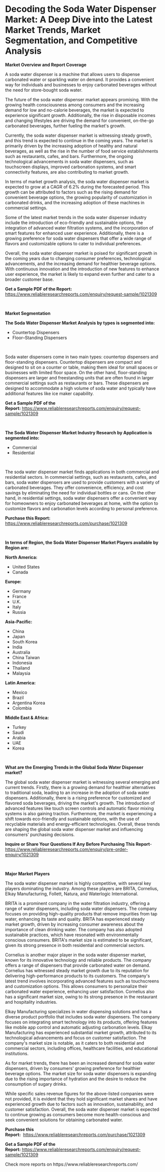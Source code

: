 <p><h1>Decoding the Soda Water Dispenser Market: A Deep Dive into the Latest Market Trends, Market Segmentation, and Competitive Analysis</h1></p><p><strong>Market Overview and Report Coverage</strong></p>
<p><p>A soda water dispenser is a machine that allows users to dispense carbonated water or sparkling water on demand. It provides a convenient way for individuals and businesses to enjoy carbonated beverages without the need for store-bought soda water.</p><p>The future of the soda water dispenser market appears promising. With the growing health consciousness among consumers and the increasing demand for low and no-calorie beverages, the market is expected to experience significant growth. Additionally, the rise in disposable incomes and changing lifestyles are driving the demand for convenient, on-the-go carbonated beverages, further fueling the market's growth.</p><p>Currently, the soda water dispenser market is witnessing steady growth, and this trend is expected to continue in the coming years. The market is primarily driven by the increasing adoption of healthy and natural beverages, as well as the rise in the number of food service establishments such as restaurants, cafes, and bars. Furthermore, the ongoing technological advancements in soda water dispensers, such as touchscreen displays, improved carbonation systems, and smart connectivity features, are also contributing to market growth.</p><p>In terms of market growth analysis, the soda water dispenser market is expected to grow at a CAGR of 6.2% during the forecasted period. This growth can be attributed to factors such as the rising demand for convenient beverage options, the growing popularity of customization in carbonated drinks, and the increasing adoption of these machines in commercial settings.</p><p>Some of the latest market trends in the soda water dispenser industry include the introduction of eco-friendly and sustainable options, the integration of advanced water filtration systems, and the incorporation of smart features for enhanced user experience. Additionally, there is a growing preference for soda water dispensers that offer a wide range of flavors and customizable options to cater to individual preferences.</p><p>Overall, the soda water dispenser market is poised for significant growth in the coming years due to changing consumer preferences, technological advancements, and the increasing demand for healthier beverage options. With continuous innovation and the introduction of new features to enhance user experience, the market is likely to expand even further and cater to a broader customer base.</p></p>
<p><strong>Get a Sample PDF of the Report:</strong> <a href="https://www.reliableresearchreports.com/enquiry/request-sample/1021309">https://www.reliableresearchreports.com/enquiry/request-sample/1021309</a></p>
<p>&nbsp;</p>
<p><strong>Market Segmentation</strong></p>
<p><strong>The Soda Water Dispenser Market Analysis by types is segmented into:</strong></p>
<p><ul><li>Countertop Dispensers</li><li>Floor–Standing Dispensers</li></ul></p>
<p>&nbsp;</p>
<p><p>Soda water dispensers come in two main types: countertop dispensers and floor-standing dispensers. Countertop dispensers are compact and designed to sit on a counter or table, making them ideal for small spaces or businesses with limited floor space. On the other hand, floor-standing dispensers are larger and freestanding units that are often found in larger commercial settings such as restaurants or bars. These dispensers are designed to accommodate a high volume of soda water and typically have additional features like ice maker capability.</p></p>
<p><strong>Get a Sample PDF of the Report:</strong>&nbsp;<a href="https://www.reliableresearchreports.com/enquiry/request-sample/1021309">https://www.reliableresearchreports.com/enquiry/request-sample/1021309</a></p>
<p>&nbsp;</p>
<p><strong>The Soda Water Dispenser Market Industry Research by Application is segmented into:</strong></p>
<p><ul><li>Commercial</li><li>Residential</li></ul></p>
<p>&nbsp;</p>
<p><p>The soda water dispenser market finds applications in both commercial and residential sectors. In commercial settings, such as restaurants, cafes, and bars, soda water dispensers are used to provide customers with a variety of carbonated beverages. They offer convenience, efficiency, and cost savings by eliminating the need for individual bottles or cans. On the other hand, in residential settings, soda water dispensers offer a convenient way for homeowners to enjoy carbonated beverages at home, with the option to customize flavors and carbonation levels according to personal preference.</p></p>
<p><strong>Purchase this Report:</strong>&nbsp; <a href="https://www.reliableresearchreports.com/purchase/1021309">https://www.reliableresearchreports.com/purchase/1021309</a></p>
<p>&nbsp;</p>
<p><strong>In terms of Region, the Soda Water Dispenser Market Players available by Region are:</strong></p>
<p>
    <p> <strong> North America: </strong>
        <ul>
            <li>United States</li>
            <li>Canada</li>
        </ul>
        </p> 
    <p> <strong> Europe: </strong>
        <ul>
            <li>Germany</li>
            <li>France</li>
            <li>U.K.</li>
            <li>Italy</li>
            <li>Russia</li>
        </ul>
        </p> 
    <p> <strong> Asia-Pacific: </strong>
        <ul>
            <li>China</li>
            <li>Japan</li>
            <li>South Korea</li>
            <li>India</li>
            <li>Australia</li>
            <li>China Taiwan</li>
            <li>Indonesia</li>
            <li>Thailand</li>
            <li>Malaysia</li>
        </ul>
        </p> 
    <p> <strong> Latin America: </strong>
        <ul>
            <li>Mexico</li>
            <li>Brazil</li>
            <li>Argentina Korea</li>
            <li>Colombia</li>
        </ul>
        </p> 
    <p> <strong> Middle East & Africa: </strong>
        <ul>
            <li>Turkey</li>
            <li>Saudi</li>
            <li>Arabia</li>
            <li>UAE</li>
            <li>Korea</li>
        </ul>
    </p>
    </p>
<p>&nbsp;</p>
<p><strong>What are the Emerging Trends in the Global Soda Water Dispenser market?</strong></p>
<p><p>The global soda water dispenser market is witnessing several emerging and current trends. Firstly, there is a growing demand for healthier alternatives to traditional soda, leading to an increase in the adoption of soda water dispensers. Additionally, there is a rising preference for customized and flavored soda beverages, driving the market's growth. The introduction of advanced features like touch screen controls and automatic flavor mixing systems is also gaining traction. Furthermore, the market is experiencing a shift towards eco-friendly and sustainable options, with the use of recyclable materials and energy-efficient technologies. Overall, these trends are shaping the global soda water dispenser market and influencing consumers' purchasing decisions.</p></p>
<p><strong>Inquire or Share Your Questions If Any Before Purchasing This Report</strong>- <a href="https://www.reliableresearchreports.com/enquiry/pre-order-enquiry/1021309">https://www.reliableresearchreports.com/enquiry/pre-order-enquiry/1021309</a></p>
<p>&nbsp;</p>
<p><strong>Major Market Players</strong></p>
<p><p>The soda water dispenser market is highly competitive, with several key players dominating the industry. Among these players are BRITA, Cornelius, Elkay Manufacturing, Follett, Natura, and Waterlogic International.</p><p>BRITA is a prominent company in the water filtration industry, offering a range of water dispensers, including soda water dispensers. The company focuses on providing high-quality products that remove impurities from tap water, enhancing its taste and quality. BRITA has experienced steady market growth, driven by increasing consumer awareness about the importance of clean drinking water. The company has also adopted sustainable practices, which have resonated with environmentally conscious consumers. BRITA's market size is estimated to be significant, given its strong presence in both residential and commercial sectors.</p><p>Cornelius is another major player in the soda water dispenser market, known for its innovative technology and reliable products. The company offers a range of dispensers that provide carbonated water on demand. Cornelius has witnessed steady market growth due to its reputation for delivering high-performance products to its customers. The company's latest trend involves incorporating advanced features such as touchscreens and customization options. This allows consumers to personalize their carbonated water experience, enhancing user satisfaction. Cornelius also has a significant market size, owing to its strong presence in the restaurant and hospitality industries.</p><p>Elkay Manufacturing specializes in water dispensing solutions and has a diverse product portfolio that includes soda water dispensers. The company focuses on integrating smart technology into its products, offering features like mobile app control and automatic adjusting carbonation levels. Elkay Manufacturing has experienced substantial market growth, attributed to its technological advancements and focus on customer satisfaction. The company's market size is notable, as it caters to both residential and commercial sectors, including offices, healthcare facilities, and educational institutions.</p><p>As for market trends, there has been an increased demand for soda water dispensers, driven by consumers' growing preference for healthier beverage options. The market size for soda water dispensers is expanding due to the rising importance of hydration and the desire to reduce the consumption of sugary drinks.</p><p>While specific sales revenue figures for the above-listed companies were not provided, it is evident that they hold significant market shares and have experienced growth due to factors such as innovation, sustainability, and customer satisfaction. Overall, the soda water dispenser market is expected to continue growing as consumers become more health-conscious and seek convenient solutions for obtaining carbonated water.</p></p>
<p><strong>Purchase this Report:</strong>&nbsp;&nbsp;<a href="https://www.reliableresearchreports.com/purchase/1021309">https://www.reliableresearchreports.com/purchase/1021309</a></p>
<p></p>
<p><strong>Get a Sample PDF of the Report:</strong>&nbsp;<a href="https://www.reliableresearchreports.com/enquiry/request-sample/1021309">https://www.reliableresearchreports.com/enquiry/request-sample/1021309</a></p>
<p>Check more reports on https://www.reliableresearchreports.com/</p>